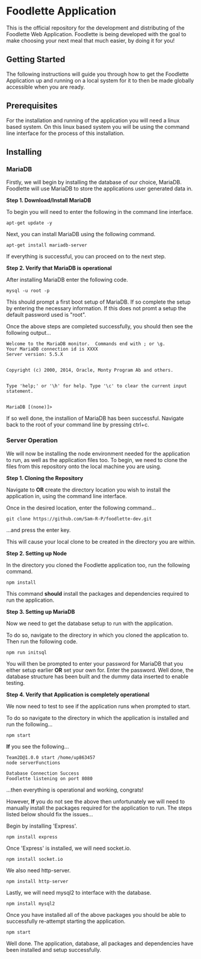 # Foodlette Application

This is the official repository for the development and distributing of the Foodlette Web Application.
Foodlette is being developed with the goal to make choosing your next meal that much easier, by doing it for you!

## Getting Started

The following instructions will guide you through how to get the Foodlette Application up and running on a local system for it to then be made globally accessible when you are ready.

## Prerequisites

For the installation and running of the application you will need a linux based system.
On this linux based system you will be using the command line interface for the process of this installation.

## Installing

### MariaDB
Firstly, we will begin by installing the database of our choice, MariaDB.
Foodlette will use MariaDB to store the applications user generated data in.

**Step 1. Download/Install MariaDB**

To begin you will need to enter the following in the command line interface.

```
apt-get update -y
```

Next, you can install MariaDB using the following command.

```
apt-get install mariadb-server
```

If everything is successful, you can proceed on to the next step.

**Step 2. Verify that MariaDB is operational**

After installing MariaDB enter the following code.

```
mysql -u root -p
```

This should prompt a first boot setup of MariaDB. If so complete the setup by entering the necessary information.
If this does not promt a setup the default password used is "root".

Once the above steps are completed successfully, you should then see the following output...

```
Welcome to the MariaDB monitor.  Commands end with ; or \g.
Your MariaDB connection id is XXXX
Server version: 5.5.X


Copyright (c) 2000, 2014, Oracle, Monty Program Ab and others.


Type 'help;' or '\h' for help. Type '\c' to clear the current input statement.


MariaDB [(none)]> 
```

If so well done, the installion of MariaDB has been successful.
Navigate back to the root of your command line by pressing ctrl+c.

### Server Operation
We will now be installing the node environment needed for the application to run, as well as the application files too.
To begin, we need to clone the files from this repository onto the local machine you are using.

**Step 1. Cloning the Repository**

Navigate to **OR** create the directory location you wish to install the application in, using the command line interface.

Once in the desired location, enter the following command...

```
git clone https://github.com/Sam-R-P/foodlette-dev.git
```

...and press the enter key.

This will cause your local clone to be created in the directory you are within.

**Step 2. Setting up Node**

In the directory you cloned the Foodlette application too, run the following command.

```
npm install
```

This command **should** install the packages and dependencies required to run the application.

**Step 3. Setting up MariaDB**

Now we need to get the database setup to run with the application. 

To do so, navigate to the directory in which you cloned the application to. Then run the following code.

```
npm run initsql
```

You will then be prompted to enter your password for MariaDB that you either setup earlier **OR** set your own for. Enter the password.
Well done, the database structure has been built and the dummy data inserted to enable testing.

**Step 4. Verify that Application is completely operational**

We now need to test to see if the application runs when prompted to start.

To do so navigate to the directory in which the application is installed and run the following...

```
npm start
```

**If** you see the following...

```
Team2D@1.0.0 start /home/up863457
node serverFunctions

Database Connection Success
Foodlette listening on port 8080
```
...then everything is operational and working, congrats!

However, **If** you do not see the above then unfortunately we will need to manually install the packages required for the application to run. The steps listed below should fix the issues...

Begin by installing 'Express'.

```
npm install express
```

Once 'Express' is installed, we will need socket.io.

```
npm install socket.io
```

We also need http-server.

```
npm install http-server
```

Lastly, we will need mysql2 to interface with the database.

```
npm install mysql2
```

Once you have installed all of the above packages you should be able to successfully re-attempt starting the application.

```
npm start
```

Well done. The application, database, all packages and dependencies have been installed and setup successfully.

